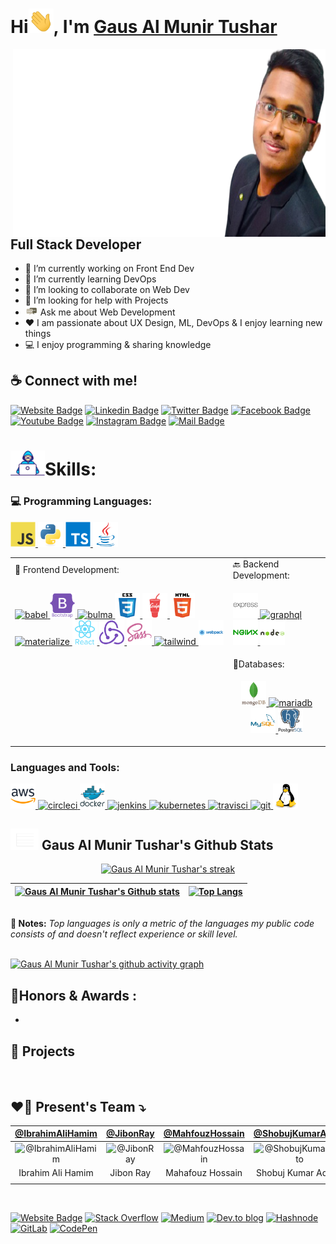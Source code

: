 <h1> Hi<img alt="Hi" src="https://raw.githubusercontent.com/GausAlMunirTushar/GausAlMunirTushar/main/Hi.gif" width="40">, I'm <a href="https://gausalmunirtushar.me">Gaus Al Munir Tushar</a> </h1>
<img src="https://raw.githubusercontent.com/GausAlMunirTushar/GausAlMunirTushar/main/cover-photo.png" width="500" height="300" title="Gaus Al Munir Tushar" alt="Gaus Al Munir Tushar" align="right">
<h2>Full Stack Developer</h2>

- 🔭 I’m currently working on Front End Dev
- 🌱 I’m currently learning DevOps
- 👯 I’m looking to collaborate on Web Dev
- 🤔 I’m looking for help with Projects
- <img alt="Hi" src="https://raw.githubusercontent.com/GausAlMunirTushar/GausAlMunirTushar/main/message.gif" width="20"> Ask me about Web Development
- ❤️ I am passionate about UX Design, ML, DevOps & I enjoy learning new things  
- 💻 I enjoy programming & sharing knowledge
## :coffee: Connect with me! <br>
[![Website Badge](https://img.shields.io/badge/WebSite-000000?style=for-the-badge&logo=WebStorm&logoColor=white)](https://gausalmunirtushar.me/)
[![Linkedin Badge](https://img.shields.io/badge/LinkedIn-0077B5?style=for-the-badge&logo=linkedin&logoColor=white)](https://www.linkedin.com/in/gausalmunirtushar)
[![Twitter Badge](https://img.shields.io/badge/Twitter-1DA1F2?style=for-the-badge&logo=twitter&logoColor=white)](https://twitter.com/GausAlMunirTushar)
[![Facebook Badge](https://img.shields.io/badge/Facebook-1877F2?style=for-the-badge&logo=facebook&logoColor=white)](https://facebook.com/GausAlMunirTusharPro) 
[![Youtube Badge](https://img.shields.io/badge/YouTube-FF0000?style=for-the-badge&logo=youtube&logoColor=white)](https://youtube.com/GausAlMunirTushar) 
[![Instagram Badge](https://img.shields.io/badge/Instagram-E4405F?style=for-the-badge&logo=instagram&logoColor=white)](https://instagram.com/GausAlMunirTushar)
[![Mail Badge](https://img.shields.io/badge/Gmail-D14836?style=for-the-badge&logo=gmail&logoColor=white)](mailto:gausalmunirtushar@gmail.com)


# <img alt="GIF" src="https://raw.githubusercontent.com/GausAlMunirTushar/GausAlMunirTushar/main/Developer.gif" width="55"/>Skills:

### 💻 Programming Languages:
    
<p align="left">
 <a href="https://developer.mozilla.org/en-US/docs/Web/JavaScript" target="_blank"> <img src="https://raw.githubusercontent.com/devicons/devicon/master/icons/javascript/javascript-original.svg" alt="javascript" width="40" height="40"/> </a>
  <a href="https://www.python.org" target="_blank"> <img src="https://raw.githubusercontent.com/devicons/devicon/master/icons/python/python-original.svg" alt="python" width="40" height="40"/> </a>
  <a href="https://www.typescriptlang.org/" target="_blank"> <img src="https://raw.githubusercontent.com/devicons/devicon/master/icons/typescript/typescript-original.svg" alt="typescript" width="40" height="40"/> </a>
 <a href="https://www.java.com" target="_blank" rel="noreferrer"> <img src="https://raw.githubusercontent.com/devicons/devicon/master/icons/java/java-original.svg" alt="java" width="40" height="40"/> </a>
 </p>
 
<table align="center">
   <tr>
    <td>🚶 Frontend Development: </td> 
    <td>🔙 Backend Development: </td>
   </tr>
  <tr>
    <td>
     <p align="left"> <a href="https://babeljs.io/" target="_blank"> <img src="https://www.vectorlogo.zone/logos/babeljs/babeljs-icon.svg" alt="babel" width="40" height="40"/> </a> <a href="https://getbootstrap.com" target="_blank"> <img src="https://raw.githubusercontent.com/devicons/devicon/master/icons/bootstrap/bootstrap-plain-wordmark.svg" alt="bootstrap" width="40" height="40"/> </a> <a href="https://bulma.io/" target="_blank"> <img src="https://raw.githubusercontent.com/gilbarbara/logos/804dc257b59e144eaca5bc6ffd16949752c6f789/logos/bulma.svg" alt="bulma" width="40" height="40"/> </a> <a href="https://www.w3schools.com/css/" target="_blank"> <img src="https://raw.githubusercontent.com/devicons/devicon/master/icons/css3/css3-original-wordmark.svg" alt="css3" width="40" height="40"/> </a> <a href="https://gulpjs.com" target="_blank"> <img src="https://raw.githubusercontent.com/devicons/devicon/master/icons/gulp/gulp-plain.svg" alt="gulp" width="40" height="40"/> </a> <a href="https://www.w3.org/html/" target="_blank"> <img src="https://raw.githubusercontent.com/devicons/devicon/master/icons/html5/html5-original-wordmark.svg" alt="html5" width="40" height="40"/> </a> <a href="https://materializecss.com/" target="_blank"> <img src="https://raw.githubusercontent.com/prplx/svg-logos/5585531d45d294869c4eaab4d7cf2e9c167710a9/svg/materialize.svg" alt="materialize" width="40" height="40"/> </a> <a href="https://reactjs.org/" target="_blank"> <img src="https://raw.githubusercontent.com/devicons/devicon/master/icons/react/react-original-wordmark.svg" alt="react" width="40" height="40"/> </a> <a href="https://redux.js.org" target="_blank"> <img src="https://raw.githubusercontent.com/devicons/devicon/master/icons/redux/redux-original.svg" alt="redux" width="40" height="40"/> </a> <a href="https://sass-lang.com" target="_blank"> <img src="https://raw.githubusercontent.com/devicons/devicon/master/icons/sass/sass-original.svg" alt="sass" width="40" height="40"/> </a> <a href="https://tailwindcss.com/" target="_blank"> <img src="https://www.vectorlogo.zone/logos/tailwindcss/tailwindcss-icon.svg" alt="tailwind" width="40" height="40"/> </a> <a href="https://webpack.js.org" target="_blank"> <img src="https://raw.githubusercontent.com/devicons/devicon/d00d0969292a6569d45b06d3f350f463a0107b0d/icons/webpack/webpack-original-wordmark.svg" alt="webpack" width="40" height="40"/> </a> </p>
   </td>
      <td>
          <p align="left"> <a href="https://expressjs.com" target="_blank"> <img src="https://raw.githubusercontent.com/devicons/devicon/master/icons/express/express-original-wordmark.svg" alt="express" width="40" height="40"/> </a> <a href="https://graphql.org" target="_blank"> <img src="https://www.vectorlogo.zone/logos/graphql/graphql-icon.svg" alt="graphql" width="40" height="40"/> </a> <a href="https://www.nginx.com" target="_blank"> <img src="https://raw.githubusercontent.com/devicons/devicon/master/icons/nginx/nginx-original.svg" alt="nginx" width="40" height="40"/> </a> <a href="https://nodejs.org" target="_blank"> <img src="https://raw.githubusercontent.com/devicons/devicon/master/icons/nodejs/nodejs-original-wordmark.svg" alt="nodejs" width="40" height="40"/> </a> </p>
      </td>
   </tr>
   <tr>
        <td> </td>
        <td>📱Databases: </td>
   </tr>
  <tr>
    <td>
            <p align="center"> 
         </p>
    </td>
    <td>
          <p align="center">
            <a href="https://www.mongodb.com/" target="_blank"> <img src="https://raw.githubusercontent.com/devicons/devicon/master/icons/mongodb/mongodb-original-wordmark.svg" alt="mongodb" width="40" height="40"/> </a>
            <a href="https://mariadb.org/" target="_blank"> <img src="https://www.vectorlogo.zone/logos/mariadb/mariadb-icon.svg" alt="mariadb" width="40" height="40"/> </a>  <a href="https://www.mysql.com/" target="_blank"> <img src="https://raw.githubusercontent.com/devicons/devicon/master/icons/mysql/mysql-original-wordmark.svg" alt="mysql" width="40" height="40"/> </a> <a href="https://www.postgresql.org" target="_blank"> <img src="https://raw.githubusercontent.com/devicons/devicon/master/icons/postgresql/postgresql-original-wordmark.svg" alt="postgresql" width="40" height="40"/> </a>
        </p>
    </td>
 </tr>
 
  
 </table>
 



 
<h3 align="left">Languages and Tools:</h3>
<p align="left"> <a href="https://aws.amazon.com" target="_blank"> <img src="https://raw.githubusercontent.com/devicons/devicon/master/icons/amazonwebservices/amazonwebservices-original-wordmark.svg" alt="aws" width="40" height="40"/> </a> <a href="https://circleci.com" target="_blank"> <img src="https://www.vectorlogo.zone/logos/circleci/circleci-icon.svg" alt="circleci" width="40" height="40"/> </a> <a href="https://www.docker.com/" target="_blank"> <img src="https://raw.githubusercontent.com/devicons/devicon/master/icons/docker/docker-original-wordmark.svg" alt="docker" width="40" height="40"/> </a> <a href="https://www.jenkins.io" target="_blank"> <img src="https://www.vectorlogo.zone/logos/jenkins/jenkins-icon.svg" alt="jenkins" width="40" height="40"/> </a> <a href="https://kubernetes.io" target="_blank"> <img src="https://www.vectorlogo.zone/logos/kubernetes/kubernetes-icon.svg" alt="kubernetes" width="40" height="40"/> </a> <a href="https://travis-ci.org" target="_blank"> <img src="https://www.vectorlogo.zone/logos/travis-ci/travis-ci-icon.svg" alt="travisci" width="40" height="40"/> </a>  <a href="https://git-scm.com/" target="_blank" rel="noreferrer"> <img src="https://www.vectorlogo.zone/logos/git-scm/git-scm-icon.svg" alt="git" width="40" height="40"/> </a> <a href="https://www.linux.org/" target="_blank" rel="noreferrer"> <img src="https://raw.githubusercontent.com/devicons/devicon/master/icons/linux/linux-original.svg" alt="linux" width="40" height="40"/> </a> </p>
 
## <img src="https://raw.githubusercontent.com/GausAlMunirTushar/GausAlMunirTushar/main/chart.gif" width="45"> Gaus Al Munir Tushar's Github Stats 
<p align="center">
<a href="https://github.com/GausAlMunirTushar/github-readme-streak-stats">
<img title="🔥 Get streak stats for your profile at git.io/streak-stats" alt="Gaus Al Munir Tushar's streak" src="https://github-readme-streak-stats.herokuapp.com/?user=GausAlMunirTushar&theme=black-ice&hide_border=true&stroke=0000&background=060A0CD0"/></a>

</p>


|[![Gaus Al Munir Tushar's Github stats](https://github-readme-stats.vercel.app/api?username=GausAlMunirTushar&theme=react&show_icons=true&hide=prs&hide_border=true&bg_color=0D1117)](https://github.com/GausAlMunirTushar) | [![Top Langs](https://github-readme-stats.vercel.app/api/top-langs/?username=GausAlMunirTushar&layout=compact&theme=react&color=5BCDEC&hide_border=true&bg_color=0D1117)](https://github.com/GausAlMunirTushar) |
| ------------ | ----------- |
<br/>
<b>📓 Notes:</b> <i>Top languages is only a metric of the languages my public code consists of and doesn't reflect experience or skill level.</i>
<br/>
<br>

[![Gaus Al Munir Tushar's github activity graph](https://activity-graph.herokuapp.com/graph?username=GausAlMunirTushar&theme=react-dark&hide_border=true)](https://github.com/GausAlMunirTushar/github-readme-activity-graph)

## 🏅Honors & Awards :

- 
## 🚀 Projects

<br>

## ❤️‍🔥 Present's Team ⤵️

[@IbrahimAliHamim](https://github.com/IbrahimAliHamim) | [@JibonRay](https://github.com/JibonRay) | [@MahfouzHossain](https://github.com/MahfouzHossain) | [@ShobujKumarAditto](https://github.com/Shobujkumaraditto) 
|   :----:   |    :----:   |     :----:   |      :----:   |
 ![@IbrahimAliHamim](https://avatars.githubusercontent.com/u/87495140?v=4) | ![@JibonRay](https://avatars.githubusercontent.com/u/87613070?v=4) | ![@MahfouzHossain](https://avatars.githubusercontent.com/u/87492349?v=4) | ![@ShobujKumarAditto](https://avatars.githubusercontent.com/u/87502706?v=4) 
| Ibrahim Ali Hamim | Jibon Ray | Mahafouz Hossain | Shobuj Kumar Addito |
|     |      |      |      |


 <br>


  [![Website Badge](https://img.shields.io/badge/Personal%20Blog-000000?style=for-the-badge&logo=WebStorm&logoColor=white)](https://blog.gausalmunirtushar.me/)  [![Stack Overflow](https://img.shields.io/badge/-Stackoverflow-000000?style=for-the-badge&logo=stack-overflow&logoColor=white)](https://stackoverflow.com/users/13123317/gaus-al-munir-tushar)
  [![Medium](https://img.shields.io/badge/Medium-12100E?style=for-the-badge&logo=medium&logoColor=white)](https://medium.com/@GausAlMunirTushar) [![Dev.to blog](https://img.shields.io/badge/dev.to-0A0A0A?style=for-the-badge&logo=dev.to&logoColor=white)](https://dev.to/GausAlMunirTushar) [![Hashnode](https://img.shields.io/badge/Hashnode-000000?style=for-the-badge&logo=hashnode&logoColor=white)](https://gausalmunirtushar.hashnode.dev/) [![GitLab](https://img.shields.io/badge/GitLab-000000?style=for-the-badge&logo=gitlab&logoColor=white)](https://gitlab.com/GausAlMunirTushar) [![CodePen](https://img.shields.io/badge/Codepen-000000?style=for-the-badge&logo=codepen&logoColor=white)](https://codepen.io/gausalmunirtushar)
